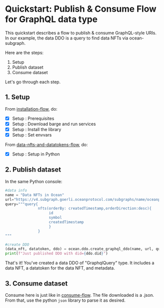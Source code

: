 <!--
Copyright 2022 Ocean Protocol Foundation
SPDX-License-Identifier: Apache-2.0
-->

# Quickstart: Publish & Consume Flow for GraphQL data type

This quickstart describes a flow to publish & consume GraphQL-style URIs. In our example, the data DDO is a query to find data NFTs via ocean-subgraph.

Here are the steps:

1.  Setup
2.  Publish dataset
3.  Consume dataset

Let's go through each step.

## 1. Setup

From [installation-flow](install.md), do:
- [x] Setup : Prerequisites
- [x] Setup : Download barge and run services
- [x] Setup : Install the library
- [x] Setup : Set envvars

From [data-nfts-and-datatokens-flow](data-nfts-and-datatokens-flow.md), do:
- [x] Setup : Setup in Python

## 2. Publish dataset

In the same Python console:
```python
#data info
name = "Data NFTs in Ocean"
url="https://v4.subgraph.goerli.oceanprotocol.com/subgraphs/name/oceanprotocol/ocean-subgraph"
query="""query{
               nfts(orderBy: createdTimestamp,orderDirection:desc){
                    id
                    symbol
                    createdTimestamp
                    }
               }
"""

#create DDO
(data_nft, datatoken, ddo) = ocean.ddo.create_graphql_ddo(name, url, query, alice_wallet)
print(f"Just published DDO with did={ddo.did}")
```

That's it! You've created a data DDO of "GraphqlQuery" type. It includes a data NFT, a datatoken for the data NFT, and metadata.

## 3.  Consume dataset

Consume here is just like in [consume-flow](consume-flow.md). The file downloaded is a .json. From that, use the python `json` library to parse it as desired.


